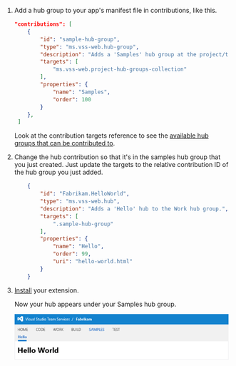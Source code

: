 1. Add a hub group to your app's manifest file in contributions, like this.

    ```json
    "contributions": [
        {
            "id": "sample-hub-group",
            "type": "ms.vss-web.hub-group",
            "description": "Adds a 'Samples' hub group at the project/team-level",
            "targets": [
                "ms.vss-web.project-hub-groups-collection"
            ],
            "properties": {
                "name": "Samples",
                "order": 100
            }
        },
     ]
    ```

	Look at the contribution targets reference to see the [available hub groups that can be contributed to](/previous-versions/azure/devops/extend/reference/targets/overview#targets).

2. Change the hub contribution so that it's in the samples hub group that you just created. Just update the targets to the relative contribution ID of the hub group you just added.

    ```json
        {
            "id": "Fabrikam.HelloWorld",
            "type": "ms.vss-web.hub",
            "description": "Adds a 'Hello' hub to the Work hub group.",
            "targets": [
                ".sample-hub-group"
            ],
            "properties": {
                "name": "Hello",
                "order": 99,
                "uri": "hello-world.html"
            }
        }
    ```

4. [Install](../../develop/install.md) your extension.

   Now your hub appears under your Samples hub group.

   ![Hello hub in the Samples hub group](../../media-procedures/create-hub-group/hub-group.png)
